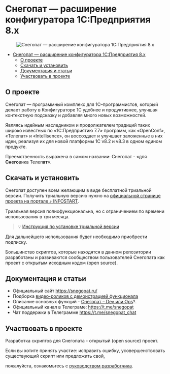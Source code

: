 # Снегопат — расширение конфигуратора 1С:Предприятия 8.х

<p align="center">
  <img src="https://github.com/infostart-hub/snegopat/blob/master/www/img/snegologo.png?raw=true" alt="Снегопат — расширение конфигуратора 1С:Предприятия 8.х"/>
</p>

- [Снегопат — расширение конфигуратора 1С:Предприятия 8.х](#снегопат--расширение-конфигуратора-1спредприятия-8х)
  - [О проекте](#о-проекте)
  - [Скачать и установить](#скачать-и-установить)
  - [Документация и статьи](#документация-и-статьи)
  - [Участвовать в проекте](#участвовать-в-проекте)

## О проекте

Снегопат — программный комплекс для 1С–программистов, который делает работу в Конфигураторе 1С удобнее и продуктивнее, улучшая контекстную подсказку и добавляя много новых возможностей.

Являясь идейным наследником и продолжателем традиций таких широко известных по «1С:Предприятию 7.7» программ, как «OpenConf», «Телепат» и «Intellisence», он воссоздает и улучшает заложенные в них идеи, реализуя их для новой платформы 1С v8.2 и v8.3 в одном едином продукте.

Преемственность выражена в самом названии: Снегопат - «для **Снего**вика Телеп**ат**».

## Скачать и установить

Снегопат доступен всем желающим в виде бесплатной триальной версии. Получить триальную версию нужно на [официальной странице проекта на портале :arrow_heading_up: INFOSTART](https://infostart.ru/public/102065/).

Триальная версия полнофункциональна, но с ограничением по времени использования в три месяца.

> :bulb: [Инструкция по установке триальной версии](https://infostart.ru/1c/articles/1286412/)

Для дальнейшего использования будет необходимо приобрести подписку.

Большинство скриптов, которые находятся в данном репозитории разработаны и развиваются сообществом пользователей Снегопата как проект с открытым исходным кодом (open source).

## Документация и статьи

* Официальный сайт https://snegopat.ru/
* Подборка [видео-роликов с демонстрацией функционала](https://snegopat.ru/video/)
* Описание основных функций - [Снегопат – Dev или Ops](https://infostart.ru/1c/articles/1279858/)?.
* Официальный канал в Телеграме: https://t.me/snegopat
* Чат поддержки в Телеграмме https://t.me/snegopat_chat

## Участвовать в проекте

Разработка скриптов для Снегопата - открытый (open source) проект.

Если вы хотите принять участие: исправить ошибку, усовершенствовать существующий скрипт или предложить свой,

пожалуйста, ознакомьтесь с [руководством разработчика](./CONTRIBUTING.md).
